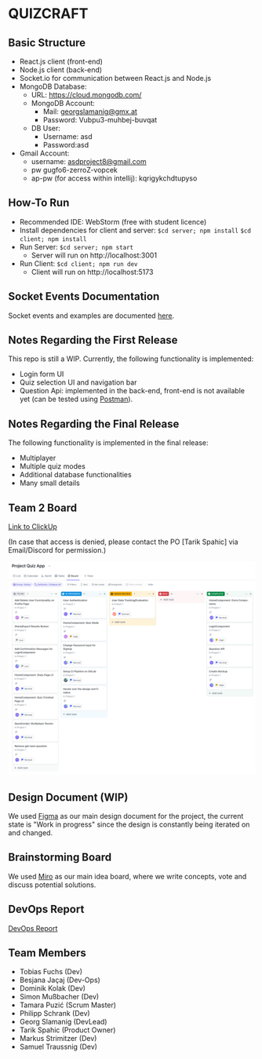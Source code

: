 # QUIZCRAFT

## Basic Structure
+ React.js client (front-end)
+ Node.js client (back-end)
+ Socket.io for communication between React.js and Node.js
+ MongoDB Database:
	- URL: https://cloud.mongodb.com/
	- MongoDB Account: 
		* Mail: georgslamanig@gmx.at 
		* Password: Vubpu3-muhbej-buvqat
	- DB User: 
		* Username: asd 
		+ Password:asd
+ Gmail Account:
  + username: asdproject8@gmail.com 
  + pw gugfo6-zerroZ-vopcek 
  + ap-pw (for access within intellij): kqrigykchdtupyso


## How-To Run
+ Recommended IDE: WebStorm (free with student licence)
+ Install dependencies for client and server: 
	`$cd server; npm install`
	`$cd client; npm install`
+ Run Server: `$cd server; npm start`
	- Server will run on http://localhost:3001
+ Run Client: `$cd client; npm run dev`
	 - Client will run on http://localhost:5173

## Socket Events Documentation
Socket events and examples are documented [here](quizcraft/server/README.md).

## Notes Regarding the First Release
This repo is still a WIP. Currently, the following functionality is implemented:
* Login form UI
* Quiz selection UI and navigation bar
* Question Api: implemented in the back-end, front-end is not available yet (can be tested using [Postman](https://www.postman.com)).

## Notes Regarding the Final Release
The following functionality is implemented in the final release:
* Multiplayer
* Multiple quiz modes
* Additional database functionalities
* Many small details

## Team 2 Board

[Link to ClickUp](https://app.clickup.com/9015614146/v/li/901504615180)

(In case that access is denied, please contact the PO [Tarik Spahic] via Email/Discord for permission.)

![](/first_release_team2_board.png)

## Design Document (WIP)

We used [Figma](https://www.figma.com/design/833V7UETLRnt9QnxY8c6Ri/Untitled?node-id=0%3A1&t=c9VSk8Aiu0EqZ8rs-1) as our main design document for the project, the current state is "Work in progress" since the design is constantly being iterated on and changed.

## Brainstorming Board

We used [Miro](https://miro.com/welcomeonboard/M0NBaTVpY2dHUENCUk05aEQ5cWE1WldOVHA1N2szR09IQ2liUnZMR3NMaXpaeTRhNU11dDJia2ViUzJ1REU0WHwzNDU4NzY0NTg2NzEyMjQ2NTkwfDI=?share_link_id=964747285566) as our main idea board, where we write concepts, vote and discuss potential solutions.

## DevOps Report

[DevOps Report](devops_report.md)

## Team Members
- Tobias Fuchs (Dev)
- Besjana Jaçaj (Dev-Ops)
- Dominik Kolak (Dev)
- Simon Mußbacher (Dev)
- Tamara Puzić (Scrum Master)
- Philipp Schrank (Dev)
- Georg Slamanig (DevLead)
- Tarik Spahic (Product Owner)
- Markus Strimitzer (Dev)
- Samuel Traussnig (Dev)
